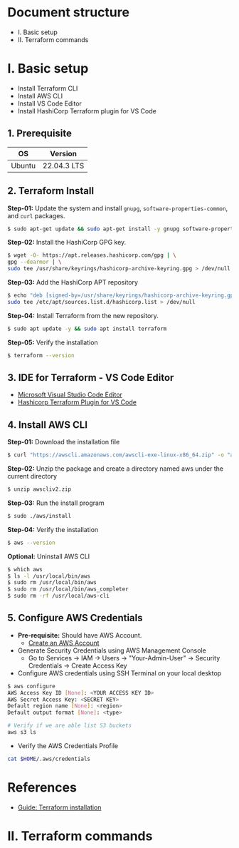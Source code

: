 # Document structure
- I. Basic setup 
- II. Terraform commands

# I. Basic setup

- Install Terraform CLI
- Install AWS CLI
- Install VS Code Editor
- Install HashiCorp Terraform plugin for VS Code

## 1. Prerequisite
| OS    | Version |
| -------- | ------- |
| Ubuntu  | 22.04.3 LTS    |


## 2. Terraform Install

**Step-01:** Update the system and install `gnupg`, `software-properties-common`, and `curl` packages. 

```sh
$ sudo apt-get update && sudo apt-get install -y gnupg software-properties-common
``` 

**Step-02:** Install the HashiCorp GPG key.
```sh
$ wget -O- https://apt.releases.hashicorp.com/gpg | \
gpg --dearmor | \
sudo tee /usr/share/keyrings/hashicorp-archive-keyring.gpg > /dev/null
```

**Step-03:** Add the HashiCorp APT repository

```sh
$ echo "deb [signed-by=/usr/share/keyrings/hashicorp-archive-keyring.gpg] https://apt.releases.hashicorp.com $(lsb_release -cs) main" | \
sudo tee /etc/apt/sources.list.d/hashicorp.list > /dev/null
```

**Step-04:** Install Terraform from the new repository. 

```sh
$ sudo apt update -y && sudo apt install terraform
```

**Step-05:** Verify the installation
```sh
$ terraform --version
```

## 3. IDE for Terraform - VS Code Editor
- [Microsoft Visual Studio Code Editor](https://code.visualstudio.com/download)
- [Hashicorp Terraform Plugin for VS Code](https://marketplace.visualstudio.com/items?itemName=HashiCorp.terraform)


## 4. Install AWS CLI
**Step-01:** Download the installation file
```sh
$ curl "https://awscli.amazonaws.com/awscli-exe-linux-x86_64.zip" -o "awscliv2.zip"
```

**Step-02:** Unzip the package and create a directory named aws under the current directory
```sh
$ unzip awscliv2.zip
```

**Step-03:** Run the install program
```sh
$ sudo ./aws/install
```
**Step-04:** Verify the installation
```sh
$ aws --version
```
**Optional:**  Uninstall AWS CLI
```sh
$ which aws
$ ls -l /usr/local/bin/aws
$ sudo rm /usr/local/bin/aws
$ sudo rm /usr/local/bin/aws_completer
$ sudo rm -rf /usr/local/aws-cli
```
## 5. Configure AWS Credentials 
- **Pre-requisite:** Should have AWS Account.
  - [Create an AWS Account](https://portal.aws.amazon.com/billing/signup?nc2=h_ct&src=header_signup&redirect_url=https%3A%2F%2Faws.amazon.com%2Fregistration-confirmation#/start)
- Generate Security Credentials using AWS Management Console
  - Go to Services -> IAM -> Users -> "Your-Admin-User" -> Security Credentials -> Create Access Key
- Configure AWS credentials using SSH Terminal on your local desktop
```sh
$ aws configure
AWS Access Key ID [None]: <YOUR ACCESS KEY ID>
AWS Secret Access Key: <SECRET KEY> 
Default region name [None]: <region>
Default output format [None]: <type>

# Verify if we are able list S3 buckets
aws s3 ls
```
- Verify the AWS Credentials Profile
```sh
cat $HOME/.aws/credentials 
```

# References
- [Guide: Terraform installation](https://developer.hashicorp.com/terraform/tutorials/aws-get-started/install-cli)

# II. Terraform commands
